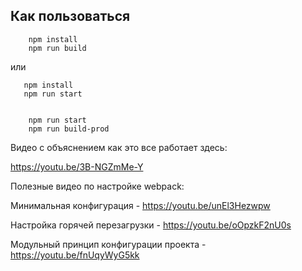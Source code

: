 ## Как пользоваться

```
    npm install
    npm run build
```
или

```
   npm install
   npm run start
```


```
    
    npm run start
    npm run build-prod

```

Видео с объяснением как это все работает здесь:

https://youtu.be/3B-NGZmMe-Y


Полезные видео по настройке webpack:

Минимальная конфигурация - https://youtu.be/unEl3Hezwpw

Настройка горячей перезагрузки - https://youtu.be/oOpzkF2nU0s

Модульный принцип конфигурации проекта - https://youtu.be/fnUqyWyG5kk





